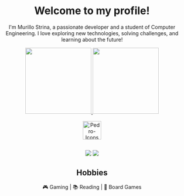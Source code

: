<div align="center">
  <h1>Welcome to my profile!</h1>
  <p>I'm Murillo Strina, a passionate developer and a student of Computer Engineering. I love exploring new technologies, solving challenges, and learning about the future!</p>
</div>


<div align="center">
  <a href="https://github.com/Murillo-Strina">
  <img height="180em" src="https://github-readme-stats.vercel.app/api?username=Murillo-Strina&show_icons=true&theme=dracula&include_all_commits=true&count_private=true"/>
  <img height="180em" src="https://github-readme-stats.vercel.app/api/top-langs/?username=Murillo-Strina&layout=compact&langs_count=7&theme=dracula"/>
</div>

<div style="display: inline_block" align="center"><br>
  <img align="center" alt="Pedro-Icons" height="50" src="https://skillicons.dev/icons?i=java,unity,py,cs,mysql">  
</div>
  
##
 
<div align="center"> 
  <a href="mailto:murillostrina127@gmail.com"><img src="https://img.shields.io/badge/Gmail-D14836?style=for-the-badge&logo=gmail&logoColor=white" target="_blank"></a>
  <a href="https://www.linkedin.com/in/murillo-strina-7172b8251/"><img src="https://img.shields.io/badge/LinkedIn-0077B5?style=for-the-badge&logo=linkedin&logoColor=white" target="_blank"></a>
</div>

<div align="center">
  <h2>Hobbies</h2>
  <p> 🎮 Gaming | 📚 Reading | 🎲 Board Games </p>
</div>

